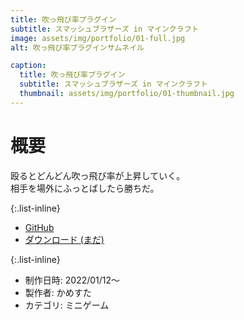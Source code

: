 ```yaml
---
title: 吹っ飛び率プラグイン
subtitle: スマッシュブラザーズ in マインクラフト
image: assets/img/portfolio/01-full.jpg
alt: 吹っ飛び率プラグインサムネイル

caption:
  title: 吹っ飛び率プラグイン
  subtitle: スマッシュブラザーズ in マインクラフト
  thumbnail: assets/img/portfolio/01-thumbnail.jpg
---
```


# 概要
殴るとどんどん吹っ飛び率が上昇していく。  
相手を場外にふっとばしたら勝ちだ。

{:.list-inline}
- [GitHub](https://github.com/Numa-Lab/SmashCraft)
- [ダウンロード (まだ)](https://github.com/Numa-Lab/SmashCraft)

{:.list-inline}
- 制作日時: 2022/01/12～
- 製作者: かめすた
- カテゴリ: ミニゲーム

